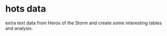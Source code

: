 # hots data
extra text data from Heros of the Storm and create some interesting tables and analysis.
